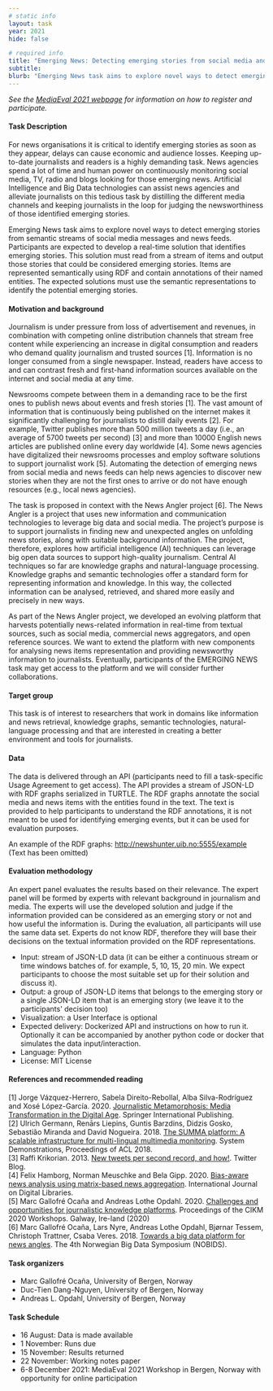 ```yaml
---
# static info
layout: task
year: 2021
hide: false 

# required info
title: "Emerging News: Detecting emerging stories from social media and news feeds"
subtitle: 
blurb: "Emerging News task aims to explore novel ways to detect emerging stories from semantic streams of social media messages and news feeds."
---
```


<!-- # please respect the structure below-->
*See the [MediaEval 2021 webpage](https://multimediaeval.github.io/editions/2021/) for information on how to register and participate.*

#### Task Description
For news organisations it is critical to identify emerging stories as soon as they appear, delays can cause economic and audience losses. Keeping up-to-date journalists and readers is a highly demanding task. News agencies spend a lot of time and human power on continuously monitoring social media, TV, radio and blogs looking for those emerging news. Artificial Intelligence and Big Data technologies can assist news agencies and alleviate journalists on this tedious task by distilling the different media channels and keeping journalists in the loop for judging the newsworthiness of those identified emerging stories.

Emerging News task aims to explore novel ways to detect emerging stories from semantic streams of social media messages and news feeds. Participants are expected to develop a real-time solution that identifies emerging stories. This solution must read from a stream of items and output those stories that could be considered emerging stories. Items are represented semantically using RDF and contain annotations of their named entities. The expected solutions must use the semantic representations to identify the potential emerging stories.

#### Motivation and background
Journalism is under pressure from loss of advertisement and revenues, in combination with competing online distribution channels that stream free content while experiencing an increase in digital consumption and readers who demand quality journalism and trusted sources [1]. Information is no longer consumed from a single newspaper. Instead, readers have access to and can contrast fresh and first-hand information sources available on the internet and social media at any time.

Newsrooms compete between them in a demanding race to be the first ones to publish news about events and fresh stories [1]. The vast amount of information that is continuously being published on the internet makes it significantly challenging for journalists to distill daily events [2]. For example, Twitter publishes more than 500 million tweets a day (i.e., an average of 5700 tweets per second) [3] and more than 10000 English news articles are published online every day worldwide [4]. Some news agencies have digitalized their newsrooms processes and employ software solutions to support journalist work [5]. Automating the detection of emerging news from social media and news feeds can help news agencies to discover new stories when they are not the first ones to arrive or do not have enough resources (e.g., local news agencies).

The task is proposed in context with the News Angler project [6]. The News Angler is a project that uses new information and communication technologies to leverage big data and social media. The project’s purpose is to support journalists in finding new and unexpected angles on unfolding news stories, along with suitable background information. The project, therefore, explores how artificial intelligence (AI) techniques can leverage big open data sources to support high-quality journalism. Central AI techniques so far are knowledge graphs and natural-language processing. Knowledge graphs and semantic technologies offer a standard form for representing information and knowledge. In this way, the collected information can be analysed, retrieved, and shared more easily and precisely in new ways.

As part of the News Angler project, we developed an evolving platform that harvests potentially news-related information in real-time from textual sources, such as social media, commercial news aggregators, and open reference sources. We want to extend the platform with new components for analysing news items representation and providing newsworthy information to journalists. Eventually, participants of the EMERGING NEWS task may get access to the platform and we will consider further collaborations.

#### Target group
This task is of interest to researchers that work in domains like information and news retrieval, knowledge graphs, semantic technologies, natural-language processing and that are interested in creating a better environment and tools for journalists.

#### Data
The data is delivered through an API (participants need to fill a task-specific Usage Agreement to get access). The API provides a stream of JSON-LD with RDF graphs serialized in TURTLE. The RDF graphs annotate the social media and news items with the entities found in the text. The text is provided to help participants to understand the RDF annotations, it is not meant to be used for identifying emerging events, but it can be used for evaluation purposes. 

An example of the RDF graphs: http://newshunter.uib.no:5555/example (Text has been omitted)


#### Evaluation methodology
An expert panel evaluates the results based on their relevance. The expert panel will be formed by experts with relevant background in journalism and media. The experts will use the developed solution and judge if the information provided can be considered as an emerging story or not and how useful the information is. During the evaluation, all participants will use the same data set. Experts do not know RDF, therefore they will base their decisions on the textual information provided on the RDF representations.

* Input: stream of JSON-LD data (it can be either a continuous stream or time windows batches of. for example, 5, 10, 15, 20 min. We expect participants to choose the most suitable set up for their solution and discuss it).
* Output: a group of JSON-LD items that belongs to the emerging story or a single JSON-LD item that is an emerging story (we leave it to the participants' decision too)
* Visualization: a User Interface is optional
* Expected delivery: Dockerized API and instructions on how to run it. Optionally it can be accompanied by another python code or docker that simulates the data input/interaction.
* Language: Python
* License: MIT License

#### References and recommended reading
[1]	Jorge Vázquez-Herrero, Sabela Direito-Rebollal, Alba Silva-Rodríguez and Xosé López-García. 2020. [Journalistic Metamorphosis: Media Transformation in the Digital Age](https://doi.org/10.1007/978-3-030-36315-4). Springer International Publishing.\
[2]   Ulrich Germann, Renārs Liepins, Guntis Barzdins, Didzis Gosko, Sebastião Miranda and David Nogueira. 2018. [The SUMMA platform: A scalable infrastructure for multi-lingual multimedia monitoring](https://doi.org/10.18653/v1/P18-4017). System Demonstrations, Proceedings of ACL 2018.\
[3] Raffi Krikorian. 2013. [New tweets per second record, and how!](https://blog.twitter.com/engineering/en_us/a/2013/new-tweets-per-second-record-and-how.html). Twitter Blog.\
[4] Felix Hamborg, Norman Meuschke and Bela Gipp. 2020. [Bias-aware news analysis using matrix-based news aggregation](https://doi.org/10.1007/s00799-018-0239-9). International Journal on Digital Libraries.\
[5]  Marc Gallofré Ocaña and Andreas Lothe Opdahl. 2020. [Challenges and opportunities for journalistic knowledge platforms](http://ceur-ws.org/Vol-2699/paper43.pdf). Proceedings of the CIKM 2020 Workshops. Galway, Ire-land (2020)\
[6]  Marc Gallofré Ocaña, Lars Nyre, Andreas Lothe Opdahl, Bjørnar Tessem, Christoph Trattner, Csaba Veres. 2018. [Towards a big data platform for news angles](http://ceur-ws.org/Vol-2316/paper1.pdf). The 4th Norwegian Big Data Symposium (NOBIDS).

#### Task organizers
* Marc Gallofré Ocaña, University of Bergen, Norway
* Duc-Tien Dang-Nguyen, University of Bergen, Norway
* Andreas L. Opdahl, University of Bergen, Norway

#### Task Schedule
* 16 August: Data is made available <!-- # Replace XX with your date. We suggest setting the date in June-July-->
* 1 November: Runs due <!-- # Replace XX with your date. We suggest setting enough time in order to have enough time to assess and return the results by the Results returned deadline-->
* 15 November: Results returned  <!-- Replace XX with your date. Latest possible should be 15 November-->
* 22 November: Working notes paper  <!-- Fixed. Please do not change. Exact date to be decided-->
* 6-8 December 2021: MediaEval 2021 Workshop in Bergen, Norway with opportunity for online participation <!-- Fixed. Please do not change. Exact date to be decided-->
